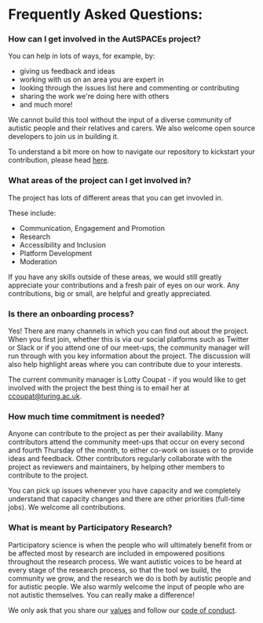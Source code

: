 # Frequently Asked Questions:

### How can I get involved in the AutSPACEs project?

You can help in lots of ways, for example, by:

* giving us feedback and ideas
* working with us on an area you are expert in
* looking through the issues list here and commenting or contributing
* sharing the work we're doing here with others
* and much more!

We cannot build this tool without the input of a diverse community of autistic people and their relatives and carers.
We also welcome open source developers to join us in building it.

To understand a bit more on how to navigate our repository to kickstart your contribution, please head [here]().

### What areas of the project can I get involved in? 

The project has lots of different areas that you can get invovled in. 

These include: 
* Communication, Engagement and Promotion
* Research
* Accessibility and Inclusion
* Platform Development
* Moderation

If you have any skills outside of these areas, we would still greatly appreciate your contributions and a fresh pair of eyes on our work.
Any contributions, big or small, are helpful and greatly appreciated. 

### Is there an onboarding process?

Yes! There are many channels in which you can find out about the project. When you first join, whether this is via our social platforms such as Twitter or Slack or if you attend one of our meet-ups, the community manager will run through with you key information about the project. The discussion will also help highlight areas where you can contribute due to your interests. 

The current community manager is Lotty Coupat - if you would like to get involved with the project the best thing is to email her at [ccoupat@turing.ac.uk](ccoupat@turing.ac.uk).

### How much time commitment is needed?

Anyone can contribute to the project as per their availability. Many contributors attend the community meet-ups that occur on every second and fourth Thursday of the month, to either co-work on issues or to provide ideas and feedback. Other contributors regularly collaborate with the project as reviewers and maintainers, by helping other members to contribute to the project.

You can pick up issues whenever you have capacity and we completely understand that capacity changes and there are other priorities (full-time jobs). We welcome all contributions. 

### What is meant by Participatory Research?

Participatory science is when the people who will ultimately benefit from or be affected most by research are included in empowered positions throughout the research process.
We want autistic voices to be heard at every stage of the research process, so that the tool we build, the community we grow, and the research we do is both by autistic people and for autistic people.
We also warmly welcome the input of people who are not autistic themselves.
You can really make a difference!

We only ask that you share our [values](/project-management/ethics-applications/stage-1-co-design-phase/A2_ValuesAndOutcomes.pdf) and follow our [code of conduct](https://github.com/alan-turing-institute/AutisticaCitizenScience/blob/master/project-management/ethics-applications/stage-1-co-design-phase/A3_CodeOfConduct.pdf).
